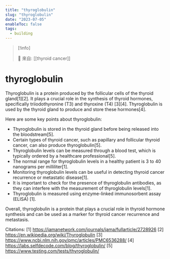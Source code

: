 ```yaml
---
title: "thyroglobulin"
slug: "thyroglobulin"
date: "2023-07-05"
enableToc: false
tags:
  - building
---
```


> [!info]
>
> 🌱 來自: [[thyroid cancer]]

# thyroglobulin

Thyroglobulin is a protein produced by the follicular cells of the thyroid gland[1][2]. It plays a crucial role in the synthesis of thyroid hormones, specifically triiodothyronine (T3) and thyroxine (T4) [3][4]. Thyroglobulin is used by the thyroid gland to produce and store these hormones[4].

Here are some key points about thyroglobulin:

- Thyroglobulin is stored in the thyroid gland before being released into the bloodstream[5].
- Certain types of thyroid cancer, such as papillary and follicular thyroid cancer, can also produce thyroglobulin[5].
- Thyroglobulin levels can be measured through a blood test, which is typically ordered by a healthcare professional[5].
- The normal range for thyroglobulin levels in a healthy patient is 3 to 40 nanograms per milliliter[1].
- Monitoring thyroglobulin levels can be useful in detecting thyroid cancer recurrence or metastatic disease[1].
- It is important to check for the presence of thyroglobulin antibodies, as they can interfere with the measurement of thyroglobulin levels[1].
- Thyroglobulin is measured using enzyme-linked immunosorbent assay (ELISA) [1].

Overall, thyroglobulin is a protein that plays a crucial role in thyroid hormone synthesis and can be used as a marker for thyroid cancer recurrence and metastasis.

Citations:
[1] <https://jamanetwork.com/journals/jama/fullarticle/2728926>
[2] <https://en.wikipedia.org/wiki/Thyroglobulin>
[3] <https://www.ncbi.nlm.nih.gov/pmc/articles/PMC6536288/>
[4] <https://labs.selfdecode.com/blog/thyroglobulin/>
[5] <https://www.testing.com/tests/thyroglobulin/>
